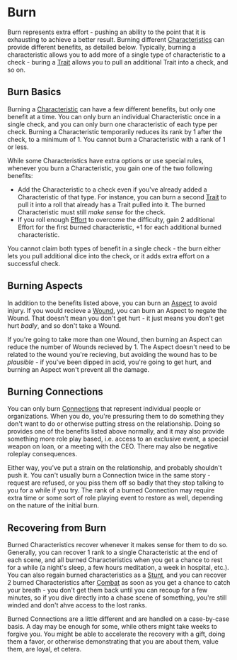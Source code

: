 # Burn

Burn represents extra effort - pushing an ability to the point that it is exhausting to achieve a better result. Burning different [Characteristics](Characteristic.md) can provide different benefits, as detailed below. Typically, burning a characteristic allows you to add more of a single type of characteristic to a check - buring a [Trait](Traits.md) allows you to pull an additional Trait into a check, and so on.

## Burn Basics

Burning a [Characteristic](Characteristics.md) can have a few different benefits, but only one benefit at a time. You can only burn an individual Characteristic once in a single check, and you can only burn one characteristic of each type per check. Burning a Characteristic temporarily reduces its rank by 1 after the check, to a minimum of 1\. You cannot burn a Characteristic with a rank of 1 or less.

While some Characteristics have extra options or use special rules, whenever you burn a Characteristic, you gain one of the two following benefits:

- Add the Characteristic to a check even if you've already added a Characteristic of that type. For instance, you can burn a second [Trait](Traits.md) to pull it into a roll that already has a Trait pulled into it. The burned Characteristic must still _make sense_ for the check.
- If you roll enough [Effort](Effort.md) to overcome the difficulty, gain 2 additional Effort for the first burned characteristic, +1 for each additional burned characteristic.

You cannot claim both types of benefit in a single check - the burn either lets you pull additional dice into the check, or it adds extra effort on a successful check.

## Burning Aspects

In addition to the benefits listed above, you can burn an [Aspect](Aspects.md) to avoid injury. If you would recieve a [Wound](WoundThreshold.md), you can burn an Aspect to negate the Wound. That doesn't mean you don't get hurt - it just means you don't get hurt _badly_, and so don't take a Wound.

If you're going to take more than one Wound, then burning an Aspect can reduce the number of Wounds recieved by 1\. The Aspect doesn't need to be related to the wound you're recieving, but avoiding the wound has to be _plausible_ - if you've been dipped in acid, you're going to get hurt, and burning an Aspect won't prevent all the damage.

## Burning Connections

You can only burn [Connections](Connections.md) that represent individual people or organizations. When you do, you're pressuring them to do something they don't want to do or otherwise putting stress on the relationship. Doing so provides one of the benefits listed above normally, and it may also provide something more role play based, i.e. access to an exclusive event, a special weapon on loan, or a meeting with the CEO. There may also be negative roleplay consequences.

Either way, you've put a strain on the relationship, and probably shouldn't push it. You can't usually burn a Connection twice in the same story - request are refused, or you piss them off so badly that they stop talking to you for a while if you try. The rank of a burned Connection may require extra time or some sort of role playing event to restore as well, depending on the nature of the initial burn.

## Recovering from Burn

Burned Characteristics recover whenever it makes sense for them to do so. Generally, you can recover 1 rank to a single Characteristic at the end of each scene, and all burned Characteristics when you get a chance to rest for a while (a night's sleep, a few hours meditation, a week in hospital, etc.). You can also regain burned characteristics as a [Stunt](Stunts.md), and you can recover 2 burned Characteristics after [Combat](Combat.md) as soon as you get a chance to catch your breath - you don't get them back until you can recoup for a few minutes, so if you dive directly into a chase scene of something, you're still winded and don't ahve access to the lost ranks.

Burned Connections are a little different and are handled on a case-by-case basis. A day may be enough for some, while others might take weeks to forgive you. You might be able to accelerate the recovery with a gift, doing them a favor, or otherwise demonstrating that you are about them, value them, are loyal, et cetera.
